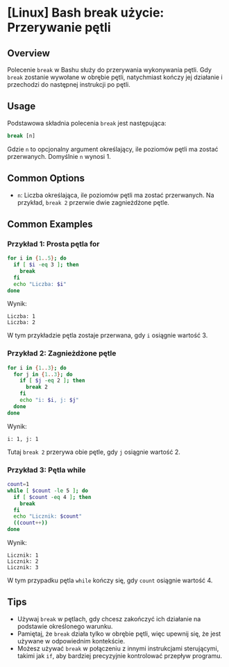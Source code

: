 # [Linux] Bash break użycie: Przerywanie pętli

## Overview
Polecenie `break` w Bashu służy do przerywania wykonywania pętli. Gdy `break` zostanie wywołane w obrębie pętli, natychmiast kończy jej działanie i przechodzi do następnej instrukcji po pętli.

## Usage
Podstawowa składnia polecenia `break` jest następująca:

```bash
break [n]
```

Gdzie `n` to opcjonalny argument określający, ile poziomów pętli ma zostać przerwanych. Domyślnie `n` wynosi 1.

## Common Options
- `n`: Liczba określająca, ile poziomów pętli ma zostać przerwanych. Na przykład, `break 2` przerwie dwie zagnieżdżone pętle.

## Common Examples

### Przykład 1: Prosta pętla for
```bash
for i in {1..5}; do
  if [ $i -eq 3 ]; then
    break
  fi
  echo "Liczba: $i"
done
```
Wynik:
```
Liczba: 1
Liczba: 2
```
W tym przykładzie pętla zostaje przerwana, gdy `i` osiągnie wartość 3.

### Przykład 2: Zagnieżdżone pętle
```bash
for i in {1..3}; do
  for j in {1..3}; do
    if [ $j -eq 2 ]; then
      break 2
    fi
    echo "i: $i, j: $j"
  done
done
```
Wynik:
```
i: 1, j: 1
```
Tutaj `break 2` przerywa obie pętle, gdy `j` osiągnie wartość 2.

### Przykład 3: Pętla while
```bash
count=1
while [ $count -le 5 ]; do
  if [ $count -eq 4 ]; then
    break
  fi
  echo "Licznik: $count"
  ((count++))
done
```
Wynik:
```
Licznik: 1
Licznik: 2
Licznik: 3
```
W tym przypadku pętla `while` kończy się, gdy `count` osiągnie wartość 4.

## Tips
- Używaj `break` w pętlach, gdy chcesz zakończyć ich działanie na podstawie określonego warunku.
- Pamiętaj, że `break` działa tylko w obrębie pętli, więc upewnij się, że jest używane w odpowiednim kontekście.
- Możesz używać `break` w połączeniu z innymi instrukcjami sterującymi, takimi jak `if`, aby bardziej precyzyjnie kontrolować przepływ programu.